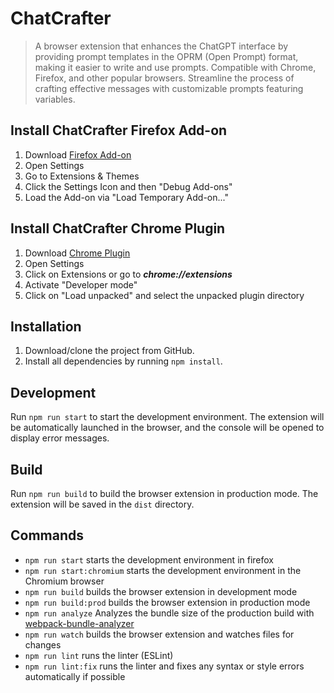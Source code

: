 # ChatCrafter
> A browser extension that enhances the ChatGPT interface by providing prompt templates in the OPRM (Open Prompt) format, making it easier to write and use prompts. Compatible with Chrome, Firefox, and other popular browsers. Streamline the process of crafting effective messages with customizable prompts featuring variables.


## Install ChatCrafter Firefox Add-on
1. Download [Firefox Add-on](https://github.com/Craifter/ChatCrafter/releases/download/v0.0.1/chatcrafter-0.0.1_firefox.zip)
2. Open Settings
3. Go to Extensions & Themes
4. Click the Settings Icon and then "Debug Add-ons"
5. Load the Add-on via "Load Temporary Add-on..."

## Install ChatCrafter Chrome Plugin
1. Download [Chrome Plugin](https://github.com/Craifter/ChatCrafter/releases/download/v0.0.1/chatcrafter-0.0.1_chromium.zip)
2. Open Settings
3. Click on Extensions or go to ***chrome://extensions***
4. Activate "Developer mode"
5. Click on "Load unpacked" and select the unpacked plugin directory

## Installation
1. Download/clone the project from GitHub.
2. Install all dependencies by running `npm install`.

## Development
Run `npm run start` to start the development environment.
The extension will be automatically launched in the browser, and the console will be opened to display error messages.

## Build
Run `npm run build` to build the browser extension in production mode. The extension will be saved in the `dist` directory.

## Commands
- `npm run start` starts the development environment in firefox
- `npm run start:chromium` starts the development environment in the Chromium browser
- `npm run build` builds the browser extension in development mode
- `npm run build:prod` builds the browser extension in production  mode
- `npm run analyze` Analyzes the bundle size of the production build with [webpack-bundle-analyzer](https://github.com/webpack-contrib/webpack-bundle-analyzer)
- `npm run watch` builds the browser extension and watches files for changes
- `npm run lint` runs the linter (ESLint)
- `npm run lint:fix` runs the linter and fixes any syntax or style errors automatically if possible

